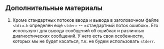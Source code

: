 ## Дополнительные материалы

1. Кроме стандартных потоков ввода и вывода в заголовочном файле `stdio.h` определён ещё `stderr` -- =стандартный поток ошибок=. Его используют для вывода сообщений об ошибках и различных диагностических сообщений. У него есть свои особенности, которых мы не будет касаться, т.к. не будем использовать `stderr`.